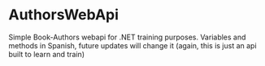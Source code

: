 # AuthorsWebApi
Simple Book-Authors webapi for .NET training purposes. Variables and methods in Spanish, future updates will change it (again, this is just an api built to learn and train)

